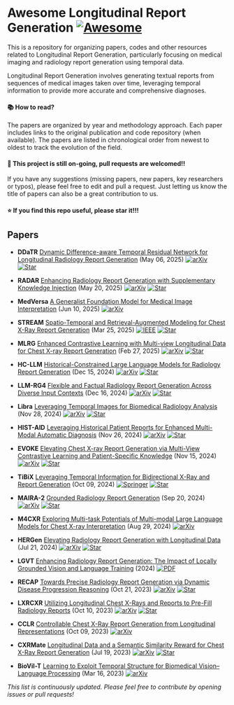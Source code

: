 # Awesome Longitudinal Report Generation [![Awesome](https://cdn.rawgit.com/sindresorhus/awesome/d7305f38d29fed78fa85652e3a63e154dd8e8829/media/badge.svg)](https://github.com/sindresorhus/awesome) <!-- omit in toc -->

This is a repository for organizing papers, codes and other resources related to Longitudinal Report Generation, particularly focusing on medical imaging and radiology report generation using temporal data.

Longitudinal Report Generation involves generating textual reports from sequences of medical images taken over time, leveraging temporal information to provide more accurate and comprehensive diagnoses.

#### :books: How to read?
The papers are organized by year and methodology approach. Each paper includes links to the original publication and code repository (when available). The papers are listed in chronological order from newest to oldest to track the evolution of the field.

#### :high_brightness: This project is still on-going, pull requests are welcomed!!

If you have any suggestions (missing papers, new papers, key researchers or typos), please feel free to edit and pull a request. Just letting us know the title of papers can also be a great contribution to us.

#### :star: If you find this repo useful, please star it!!!


## Papers

+ **DDaTR** [Dynamic Difference-aware Temporal Residual Network for Longitudinal Radiology Report Generation](https://arxiv.org/abs/2505.03401) (May 06, 2025)
  [![arXiv](https://img.shields.io/badge/arXiv-b31b1b.svg)](https://arxiv.org/abs/2505.03401)
  [![Star](https://img.shields.io/github/stars/xmed-lab/ddatr.svg?style=social&label=Star)](https://github.com/xmed-lab/ddatr)

+ **RADAR** [Enhancing Radiology Report Generation with Supplementary Knowledge Injection](https://arxiv.org/abs/2505.14318) (May 20, 2025)
  [![arXiv](https://img.shields.io/badge/arXiv-b31b1b.svg)](https://arxiv.org/abs/2505.14318)
  [![Star](https://img.shields.io/github/stars/wjhou/Radar.svg?style=social&label=Star)](https://github.com/wjhou/Radar)

+ **MedVersa** [A Generalist Foundation Model for Medical Image Interpretation](https://arxiv.org/pdf/2405.07988) (Jun 10, 2025)
  [![arXiv](https://img.shields.io/badge/arXiv-b31b1b.svg)](https://arxiv.org/pdf/2405.07988)

+ **STREAM** [Spatio-Temporal and Retrieval-Augmented Modeling for Chest X-Ray Report Generation](https://ieeexplore.ieee.org/stamp/stamp.jsp?tp=&arnumber=10938723) (Mar 25, 2025)
  [![IEEE](https://img.shields.io/badge/IEEE-006699.svg)](https://ieeexplore.ieee.org/stamp/stamp.jsp?tp=&arnumber=10938723)
  [![Star](https://img.shields.io/github/stars/yangyan22/STREAM.svg?style=social&label=Star)](https://github.com/yangyan22/STREAM)

+ **MLRG** [Enhanced Contrastive Learning with Multi-view Longitudinal Data for Chest X-ray Report Generation](https://arxiv.org/abs/2502.20056) (Feb 27, 2025)
  [![arXiv](https://img.shields.io/badge/arXiv-b31b1b.svg)](https://arxiv.org/abs/2502.20056)
  [![Star](https://img.shields.io/github/stars/mk-runner/MLRG.svg?style=social&label=Star)](https://github.com/mk-runner/MLRG)

+ **HC-LLM** [Historical-Constrained Large Language Models for Radiology Report Generation](https://arxiv.org/pdf/2412.11070) (Dec 15, 2024)
  [![arXiv](https://img.shields.io/badge/arXiv-b31b1b.svg)](https://arxiv.org/pdf/2412.11070)
  [![Star](https://img.shields.io/github/stars/TengfeiLiu966/HC-LLM.svg?style=social&label=Star)](https://github.com/TengfeiLiu966/HC-LLM)

+ **LLM-RG4** [Flexible and Factual Radiology Report Generation Across Diverse Input Contexts](https://arxiv.org/abs/2412.12001) (Dec 16, 2024)
  [![arXiv](https://img.shields.io/badge/arXiv-b31b1b.svg)](https://arxiv.org/abs/2412.12001)
  [![Star](https://img.shields.io/github/stars/zh-Wang-Med/LLM-RG4.svg?style=social&label=Star)](https://github.com/zh-Wang-Med/LLM-RG4)

+ **Libra** [Leveraging Temporal Images for Biomedical Radiology Analysis](https://arxiv.org/abs/2411.19378v2) (Nov 28, 2024)
  [![arXiv](https://img.shields.io/badge/arXiv-b31b1b.svg)](https://arxiv.org/abs/2411.19378v2)
  [![Star](https://img.shields.io/github/stars/X-iZhang/Libra.svg?style=social&label=Star)](https://github.com/X-iZhang/Libra)

+ **HIST-AID** [Leveraging Historical Patient Reports for Enhanced Multi-Modal Automatic Diagnosis](https://arxiv.org/abs/2411.10684) (Nov 26, 2024)
  [![arXiv](https://img.shields.io/badge/arXiv-b31b1b.svg)](https://arxiv.org/abs/2411.10684)
  [![Star](https://img.shields.io/github/stars/NoTody/HIST-AID.svg?style=social&label=Star)](https://github.com/NoTody/HIST-AID)

+ **EVOKE** [Elevating Chest X-ray Report Generation via Multi-View Contrastive Learning and Patient-Specific Knowledge](https://arxiv.org/abs/2411.10224) (Nov 15, 2024)
  [![arXiv](https://img.shields.io/badge/arXiv-b31b1b.svg)](https://arxiv.org/abs/2411.10224)
  [![Star](https://img.shields.io/github/stars/mk-runner/EVOKE.svg?style=social&label=Star)](https://github.com/mk-runner/EVOKE)

+ **TiBiX** [Leveraging Temporal Information for Bidirectional X-Ray and Report Generation](https://link.springer.com/chapter/10.1007/978-3-031-72744-3_17) (Oct 09, 2024)
  [![Springer](https://img.shields.io/badge/Springer-FF6B00.svg)](https://link.springer.com/chapter/10.1007/978-3-031-72744-3_17)
  [![Star](https://img.shields.io/github/stars/BioMedIA-MBZUAI/TiBiX.svg?style=social&label=Star)](https://github.com/BioMedIA-MBZUAI/TiBiX)

+ **MAIRA-2** [Grounded Radiology Report Generation](https://arxiv.org/pdf/2406.04449) (Sep 20, 2024)
  [![arXiv](https://img.shields.io/badge/arXiv-b31b1b.svg)](https://arxiv.org/pdf/2406.04449)
  [![Star](https://img.shields.io/github/stars/microsoft/RadFact.svg?style=social&label=Star)](https://github.com/microsoft/RadFact)

+ **M4CXR** [Exploring Multi-task Potentials of Multi-modal Large Language Models for Chest X-ray Interpretation](https://arxiv.org/abs/2408.16213) (Aug 29, 2024)
  [![arXiv](https://img.shields.io/badge/arXiv-b31b1b.svg)](https://arxiv.org/abs/2408.16213)

+ **HERGen** [Elevating Radiology Report Generation with Longitudinal Data](https://arxiv.org/abs/2407.15158) (Jul 21, 2024)
  [![arXiv](https://img.shields.io/badge/arXiv-b31b1b.svg)](https://arxiv.org/abs/2407.15158)
  [![Star](https://img.shields.io/github/stars/HKU-MedAI/HERGen.svg?style=social&label=Star)](https://github.com/HKU-MedAI/HERGen)

+ **LGVT** [Enhancing Radiology Report Generation: The Impact of Locally Grounded Vision and Language Training](https://bmva-archive.org.uk/bmvc/2024/papers/Paper_857/paper.pdf) (2024)
  [![PDF](https://img.shields.io/badge/PDF-EC1C24.svg)](https://bmva-archive.org.uk/bmvc/2024/papers/Paper_857/paper.pdf)

+ **RECAP** [Towards Precise Radiology Report Generation via Dynamic Disease Progression Reasoning](https://arxiv.org/pdf/2310.13864) (Oct 21, 2023)
  [![arXiv](https://img.shields.io/badge/arXiv-b31b1b.svg)](https://arxiv.org/pdf/2310.13864)
  [![Star](https://img.shields.io/github/stars/wjhou/Recap.svg?style=social&label=Star)](https://github.com/wjhou/Recap)

+ **LXRCXR** [Utilizing Longitudinal Chest X-Rays and Reports to Pre-Fill Radiology Reports](https://arxiv.org/abs/2306.08749) (Oct 10, 2023)
  [![arXiv](https://img.shields.io/badge/arXiv-b31b1b.svg)](https://arxiv.org/abs/2306.08749)
  [![Star](https://img.shields.io/github/stars/CelestialShine/Longitudinal-Chest-X-Ray.svg?style=social&label=Star)](https://github.com/CelestialShine/Longitudinal-Chest-X-Ray)

+ **CCLR** [Controllable Chest X-Ray Report Generation from Longitudinal Representations](https://arxiv.org/pdf/2310.05881) (Oct 09, 2023)
  [![arXiv](https://img.shields.io/badge/arXiv-b31b1b.svg)](https://arxiv.org/pdf/2310.05881)

+ **CXRMate** [Longitudinal Data and a Semantic Similarity Reward for Chest X-Ray Report Generation](https://arxiv.org/abs/2307.09758) (Jul 19, 2023)
  [![arXiv](https://img.shields.io/badge/arXiv-b31b1b.svg)](https://arxiv.org/abs/2307.09758)
  [![Star](https://img.shields.io/github/stars/aehrc/cxrmate.svg?style=social&label=Star)](https://github.com/aehrc/cxrmate)

+ **BioVil-T** [Learning to Exploit Temporal Structure for Biomedical Vision–Language Processing](https://arxiv.org/pdf/2301.04558) (Mar 16, 2023)
  [![arXiv](https://img.shields.io/badge/arXiv-b31b1b.svg)](https://arxiv.org/pdf/2301.04558)



*This list is continuously updated. Please feel free to contribute by opening issues or pull requests!*